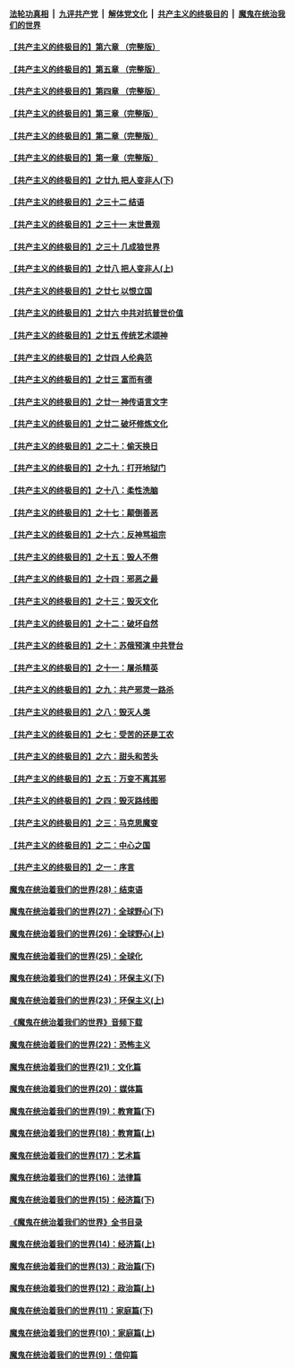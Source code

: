 ####  [法轮功真相](../../../../basic/blob/master/README.md?t=05232201) &nbsp;|&nbsp; [九评共产党](../../../../9ping.md/blob/master/README.md?t=05232201) &nbsp;|&nbsp; [解体党文化](../../../../jtdwh.md/blob/master/README.md?t=05232201)  &nbsp;|&nbsp; [共产主义的终极目的](../../../../gczydzjmd.md/blob/master/README.md?t=05232201) &nbsp;|&nbsp; [魔鬼在统治我们的世界](../../../../mgztzwmdsj.md/blob/master/README.md?t=05232201) 

#### [【共产主义的终极目的】第六章 （完整版）](../pages/nsc422/n11428913.md?t=05232201) 

#### [【共产主义的终极目的】第五章 （完整版）](../pages/nsc422/n11428912.md?t=05232201) 

#### [【共产主义的终极目的】第四章 （完整版）](../pages/nsc422/n11428907.md?t=05232201) 

#### [【共产主义的终极目的】第三章（完整版）](../pages/nsc422/n11428848.md?t=05232201) 

#### [【共产主义的终极目的】第二章（完整版）](../pages/nsc422/n11428831.md?t=05232201) 

#### [【共产主义的终极目的】第一章（完整版）](../pages/nsc422/n11417651.md?t=05232201) 

#### [【共产主义的终极目的】之廿九 把人变非人(下)](../pages/nsc422/n11344140.md?t=05232201) 

#### [【共产主义的终极目的】之三十二 结语](../pages/nsc422/n11360535.md?t=05232201) 

#### [【共产主义的终极目的】之三十一 末世景观](../pages/nsc422/n11351129.md?t=05232201) 

#### [【共产主义的终极目的】之三十 几成狼世界](../pages/nsc422/n11348280.md?t=05232201) 

#### [【共产主义的终极目的】之廿八 把人变非人(上)](../pages/nsc422/n11340492.md?t=05232201) 

#### [【共产主义的终极目的】之廿七 以恨立国](../pages/nsc422/n11336944.md?t=05232201) 

#### [【共产主义的终极目的】之廿六 中共对抗普世价值](../pages/nsc422/n11324785.md?t=05232201) 

#### [【共产主义的终极目的】之廿五 传统艺术颂神](../pages/nsc422/n11296396.md?t=05232201) 

#### [【共产主义的终极目的】之廿四 人伦典范](../pages/nsc422/n11296397.md?t=05232201) 

#### [【共产主义的终极目的】之廿三 富而有德](../pages/nsc422/n11283598.md?t=05232201) 

#### [【共产主义的终极目的】之廿一 神传语言文字](../pages/nsc422/n11263265.md?t=05232201) 

#### [【共产主义的终极目的】之廿二 破坏修炼文化](../pages/nsc422/n11245728.md?t=05232201) 

#### [【共产主义的终极目的】之二十：偷天换日](../pages/nsc422/n11238846.md?t=05232201) 

#### [【共产主义的终极目的】之十九：打开地狱门](../pages/nsc422/n11206376.md?t=05232201) 

#### [【共产主义的终极目的】之十八：柔性洗脑](../pages/nsc422/n11199994.md?t=05232201) 

#### [【共产主义的终极目的】之十七：颠倒善恶](../pages/nsc422/n11179782.md?t=05232201) 

#### [【共产主义的终极目的】之十六：反神骂祖宗](../pages/nsc422/n11166798.md?t=05232201) 

#### [【共产主义的终极目的】之十五：毁人不倦](../pages/nsc422/n11166792.md?t=05232201) 

#### [【共产主义的终极目的】之十四：邪恶之最](../pages/nsc422/n11150249.md?t=05232201) 

#### [【共产主义的终极目的】之十三：毁灭文化](../pages/nsc422/n11135227.md?t=05232201) 

#### [【共产主义的终极目的】之十二：破坏自然](../pages/nsc422/n11135214.md?t=05232201) 

#### [【共产主义的终极目的】之十：苏俄预演 中共登台](../pages/nsc422/n11118424.md?t=05232201) 

#### [【共产主义的终极目的】之十一：屠杀精英](../pages/nsc422/n11118442.md?t=05232201) 

#### [【共产主义的终极目的】之九：共产邪灵一路杀](../pages/nsc422/n11114139.md?t=05232201) 

#### [【共产主义的终极目的】之八：毁灭人类](../pages/nsc422/n11108503.md?t=05232201) 

#### [【共产主义的终极目的】之七：受苦的还是工农](../pages/nsc422/n11101809.md?t=05232201) 

#### [【共产主义的终极目的】之六：甜头和苦头](../pages/nsc422/n11096971.md?t=05232201) 

#### [【共产主义的终极目的】之五：万变不离其邪](../pages/nsc422/n11091285.md?t=05232201) 

#### [【共产主义的终极目的】之四：毁灭路线图](../pages/nsc422/n11086284.md?t=05232201) 

#### [【共产主义的终极目的】之三：马克思魔变](../pages/nsc422/n11061941.md?t=05232201) 

#### [【共产主义的终极目的】之二：中心之国](../pages/nsc422/n11047728.md?t=05232201) 

#### [【共产主义的终极目的】之一：序言](../pages/nsc422/n11086077.md?t=05232201) 

#### [魔鬼在统治着我们的世界(28)：结束语](../pages/nsc422/n10936246.md?t=05232201) 

#### [魔鬼在统治着我们的世界(27)：全球野心(下)](../pages/nsc422/n10928319.md?t=05232201) 

#### [魔鬼在统治着我们的世界(26)：全球野心(上)](../pages/nsc422/n10900318.md?t=05232201) 

#### [魔鬼在统治着我们的世界(25)：全球化](../pages/nsc422/n10788205.md?t=05232201) 

#### [魔鬼在统治着我们的世界(24)：环保主义(下)](../pages/nsc422/n10695307.md?t=05232201) 

#### [魔鬼在统治着我们的世界(23)：环保主义(上)](../pages/nsc422/n10688613.md?t=05232201) 

#### [《魔鬼在统治着我们的世界》音频下载](../pages/nsc422/n10635553.md?t=05232201) 

#### [魔鬼在统治着我们的世界(22)：恐怖主义](../pages/nsc422/n10614727.md?t=05232201) 

#### [魔鬼在统治着我们的世界(21)：文化篇](../pages/nsc422/n10597706.md?t=05232201) 

#### [魔鬼在统治着我们的世界(20)：媒体篇](../pages/nsc422/n10586579.md?t=05232201) 

#### [魔鬼在统治着我们的世界(19)：教育篇(下)](../pages/nsc422/n10564808.md?t=05232201) 

#### [魔鬼在统治着我们的世界(18)：教育篇(上)](../pages/nsc422/n10526970.md?t=05232201) 

#### [魔鬼在统治着我们的世界(17)：艺术篇](../pages/nsc422/n10499093.md?t=05232201) 

#### [魔鬼在统治着我们的世界(16)：法律篇](../pages/nsc422/n10485969.md?t=05232201) 

#### [魔鬼在统治着我们的世界(15)：经济篇(下)](../pages/nsc422/n10469975.md?t=05232201) 

#### [《魔鬼在统治着我们的世界》全书目录](../pages/nsc422/n10464261.md?t=05232201) 

#### [魔鬼在统治着我们的世界(14)：经济篇(上)](../pages/nsc422/n10457370.md?t=05232201) 

#### [魔鬼在统治着我们的世界(13)：政治篇(下)](../pages/nsc422/n10448270.md?t=05232201) 

#### [魔鬼在统治着我们的世界(12)：政治篇(上)](../pages/nsc422/n10444576.md?t=05232201) 

#### [魔鬼在统治着我们的世界(11)：家庭篇(下)](../pages/nsc422/n10440961.md?t=05232201) 

#### [魔鬼在统治着我们的世界(10)：家庭篇(上)](../pages/nsc422/n10435448.md?t=05232201) 

#### [魔鬼在统治着我们的世界(9)：信仰篇](../pages/nsc422/n10432159.md?t=05232201) 

